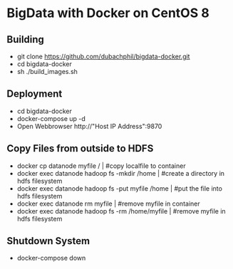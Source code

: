 # BigData with Docker on CentOS 8

## Building
- git clone https://github.com/dubachphil/bigdata-docker.git
- cd bigdata-docker
- sh ./build_images.sh

## Deployment
- cd bigdata-docker
- docker-compose up -d
- Open Webbrowser http://"Host IP Address":9870

## Copy Files from outside to HDFS
- docker cp datanode myfile /                        | #copy localfile to container
- docker exec datanode hadoop fs -mkdir /home        | #create a directory in hdfs filesystem
- docker exec datanode hadoop fs -put myfile /home   | #put the file into hdfs filesystem 
- docker exec datanode rm myfile                     | #remove myfile in container
- docker exec datanode hadoop fs -rm /home/myfile    | #remove myfile in hdfs filesystem

## Shutdown System
- docker-compose down
